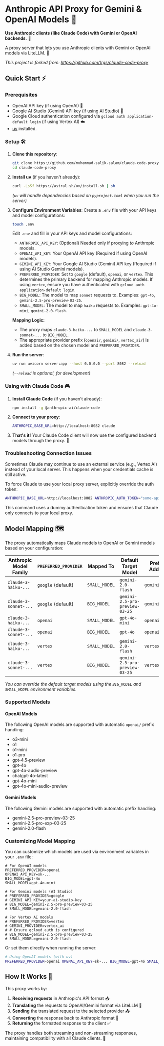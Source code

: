 # Anthropic API Proxy for Gemini & OpenAI Models 🔄

**Use Anthropic clients (like Claude Code) with Gemini or OpenAI backends.** 🤝

A proxy server that lets you use Anthropic clients with Gemini or OpenAI models via LiteLLM. 🌉

*This project is forked from: https://github.com/1rgs/claude-code-proxy*

## Quick Start ⚡

### Prerequisites

- OpenAI API key (if using OpenAI) 🔑
- Google AI Studio (Gemini) API key (if using AI Studio) 🔑
- Google Cloud authentication configured via `gcloud auth application-default login` (if using Vertex AI) ☁️
- [uv](https://github.com/astral-sh/uv) installed.

### Setup 🛠️

1. **Clone this repository**:
   ```bash
   git clone https://github.com/muhammad-salik-salam/claude-code-proxy.git
   cd claude-code-proxy
   ```

2. **Install uv** (if you haven't already):
   ```bash
   curl -LsSf https://astral.sh/uv/install.sh | sh
   ```
   *(`uv` will handle dependencies based on `pyproject.toml` when you run the server)*

3. **Configure Environment Variables**:
   Create a `.env` file with your API keys and model configurations:
   ```bash
   touch .env
   ```
   Edit `.env` and fill in your API keys and model configurations:

   *   `ANTHROPIC_API_KEY`: (Optional) Needed only if proxying *to* Anthropic models.
   *   `OPENAI_API_KEY`: Your OpenAI API key (Required if using OpenAI models).
   *   `GEMINI_API_KEY`: Your Google AI Studio (Gemini) API key (Required if using AI Studio Gemini models).
   *   `PREFERRED_PROVIDER`: Set to `google` (default), `openai`, or `vertex`. This determines the primary backend for mapping Anthropic models. If using `vertex`, ensure you have authenticated with `gcloud auth application-default login`.
   *   `BIG_MODEL`: The model to map `sonnet` requests to. Examples: `gpt-4o`, `gemini-2.5-pro-preview-03-25`.
   *   `SMALL_MODEL`: The model to map `haiku` requests to. Examples: `gpt-4o-mini`, `gemini-2.0-flash`.

   **Mapping Logic:**
   - The proxy maps `claude-3-haiku-...` to `SMALL_MODEL` and `claude-3-sonnet-...` to `BIG_MODEL`.
   - The appropriate provider prefix (`openai/`, `gemini/`, `vertex_ai/`) is added based on the chosen model and `PREFERRED_PROVIDER`.

4. **Run the server**:
   ```bash
   uv run uvicorn server:app --host 0.0.0.0 --port 8082 --reload
   ```
   *(`--reload` is optional, for development)*

### Using with Claude Code 🎮

1. **Install Claude Code** (if you haven't already):
   ```bash
   npm install -g @anthropic-ai/claude-code
   ```

2. **Connect to your proxy**:
   ```bash
   ANTHROPIC_BASE_URL=http://localhost:8082 claude
   ```

3. **That's it!** Your Claude Code client will now use the configured backend models through the proxy. 🎯

### Troubleshooting Connection Issues

Sometimes Claude may continue to use an external service (e.g., Vertex AI) instead of your local server. This happens when your credentials cache is still active.

To force Claude to use your local proxy server, explicitly override the auth token:

```bash
ANTHROPIC_BASE_URL=http://localhost:8082 ANTHROPIC_AUTH_TOKEN="some-api-key" claude
```

This command uses a dummy authentication token and ensures that Claude only connects to your local proxy.

## Model Mapping 🗺️

The proxy automatically maps Claude models to OpenAI or Gemini models based on your configuration:

| Anthropic Model Family | `PREFERRED_PROVIDER` | Mapped To       | Default Target Model                         | Prefix Added |
|------------------------|----------------------|-----------------|----------------------------------------------|--------------|
| `claude-3-haiku-...`   | `google` (default)   | `SMALL_MODEL`   | `gemini-2.0-flash`                           | `gemini/`    |
| `claude-3-sonnet-...`  | `google` (default)   | `BIG_MODEL`     | `gemini-2.5-pro-preview-03-25`               | `gemini/`    |
| `claude-3-haiku-...`   | `openai`             | `SMALL_MODEL`   | `gpt-4o-mini`                                | `openai/`    |
| `claude-3-sonnet-...`  | `openai`             | `BIG_MODEL`     | `gpt-4o`                                     | `openai/`    |
| `claude-3-haiku-...`   | `vertex`             | `SMALL_MODEL`   | `gemini-2.0-flash`                           | `vertex_ai/` |
| `claude-3-sonnet-...`  | `vertex`             | `BIG_MODEL`     | `gemini-2.5-pro-preview-03-25`               | `vertex_ai/` |

*You can override the default target models using the `BIG_MODEL` and `SMALL_MODEL` environment variables.*

### Supported Models

#### OpenAI Models
The following OpenAI models are supported with automatic `openai/` prefix handling:
- o3-mini
- o1
- o1-mini
- o1-pro
- gpt-4.5-preview
- gpt-4o
- gpt-4o-audio-preview
- chatgpt-4o-latest
- gpt-4o-mini
- gpt-4o-mini-audio-preview

#### Gemini Models
The following Gemini models are supported with automatic prefix handling:
- gemini-2.5-pro-preview-03-25
- gemini-2.5-pro-exp-03-25
- gemini-2.0-flash

### Customizing Model Mapping

You can customize which models are used via environment variables in your `.env` file:

```
# For OpenAI models
PREFERRED_PROVIDER=openai
OPENAI_API_KEY=sk-...
BIG_MODEL=gpt-4o
SMALL_MODEL=gpt-4o-mini

# For Gemini models (AI Studio)
# PREFERRED_PROVIDER=google
# GEMINI_API_KEY=your-ai-studio-key
# BIG_MODEL=gemini-2.5-pro-preview-03-25
# SMALL_MODEL=gemini-2.0-flash

# For Vertex AI models
# PREFERRED_PROVIDER=vertex
# GEMINI_PROVIDER=vertex_ai
# # Ensure gcloud auth is configured
# BIG_MODEL=gemini-2.5-pro-preview-03-25
# SMALL_MODEL=gemini-2.0-flash
```

Or set them directly when running the server:
```bash
# Using OpenAI models (with uv)
PREFERRED_PROVIDER=openai OPENAI_API_KEY=sk-... BIG_MODEL=gpt-4o SMALL_MODEL=gpt-4o-mini uv run uvicorn server:app --host 0.0.0.0 --port 8082
```

## How It Works 🧩

This proxy works by:

1. **Receiving requests** in Anthropic's API format 📥
2. **Translating** the requests to OpenAI/Gemini format via LiteLLM 🔄
3. **Sending** the translated request to the selected provider 📤
4. **Converting** the response back to Anthropic format 🔄
5. **Returning** the formatted response to the client ✅

The proxy handles both streaming and non-streaming responses, maintaining compatibility with all Claude clients. 🌊
